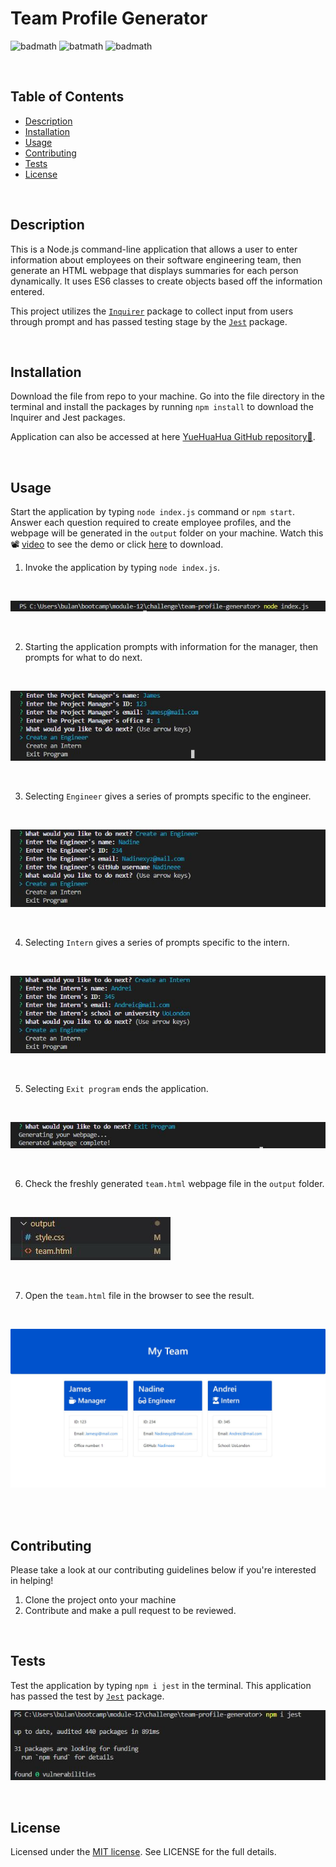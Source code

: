 # Team Profile Generator

![badmath](https://img.shields.io/github/issues/YueHuaHua/team-profile-generator) ![batmath](https://img.shields.io/github/issues-pr-closed/yueHuaHua/team-profile-generator) ![badmath](https://img.shields.io/github/license/YueHuaHua/team-profile-generator)

</br>
  
## Table of Contents

- [Description](#description)
- [Installation](#installation)
- [Usage](#usage)
- [Contributing](#contributing)
- [Tests](#tests)
- [License](#license)

</br>

## Description

This is a Node.js command-line application that allows a user to enter information about employees on their software engineering team, then generate an HTML webpage that displays summaries for each person dynamically. It uses ES6 classes to create objects based off the information entered.

This project utilizes the [`Inquirer`](https://www.npmjs.com/package/inquirer) package to collect input from users through prompt and has passed testing stage by the [`Jest`](https://www.npmjs.com/package/jest) package.

</br>

## Installation

Download the file from repo to your machine. Go into the file directory in the terminal and install the packages by running `npm install` to download the Inquirer and Jest packages.

Application can also be accessed at here [YueHuaHua GitHub repository👾](https://github.com/YueHuaHua/module-08-challenge).

</br>

## Usage

Start the application by typing `node index.js` command or `npm start`. Answer each question required to create employee profiles, and the webpage will be generated in the `output` folder on your machine. Watch this 📽 [video](assets/img/demo-video.mp4) to see the demo or click [here](https://www.dropbox.com/s/spktbbim3tqmhmv/demo-video.mp4?dl=0) to download.

1. Invoke the application by typing `node index.js`.

</br>

![Usage Step 1](./assets/img/readme-01-step-1.JPG)

</br>

2. Starting the application prompts with information for the manager, then prompts for what to do next.

</br>

![Usage Step 2](./assets/img/readme-02-step-2.JPG)

</br>

3. Selecting `Engineer` gives a series of prompts specific to the engineer.

</br>

![Usage Step 3](./assets/img/readme-03-step-3.JPG)

</br>

4. Selecting `Intern` gives a series of prompts specific to the intern.

</br>

![Usage Step 3](./assets/img/readme-04-step-4.JPG)

</br>

5. Selecting `Exit program` ends the application.

</br>

![Usage Step 3](./assets/img/readme-05-step-5.JPG)

</br>

6. Check the freshly generated `team.html` webpage file in the `output` folder. 

</br>

![Usage Step 4](./assets/img/readme-06-step-6.JPG) 

</br>

7. Open the `team.html` file in the browser to see the result.

</br>

![Usage Step 4](./assets/img/readme-07-step-7.JPG) 

</br>

</br>

## Contributing

Please take a look at our contributing guidelines below if you're interested in helping!

1. Clone the project onto your machine
2. Contribute and make a pull request to be reviewed.

</br>

## Tests

Test the application by typing `npm i jest` in the terminal. This application has passed the test by [`Jest`](https://www.npmjs.com/package/jest) package.

![Application testing](./assets/img/readme-08-test.JPG)

</br>

## License

Licensed under the [MIT license](https://github.com/git/git-scm.com/blob/main/MIT-LICENSE.txt). See LICENSE for the full details.
